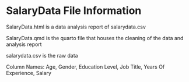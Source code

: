 # SalaryData File Information
SalaryData.html is a data analysis report of salarydata.csv

SalaryData.qmd is the quarto file that houses the cleaning of the data and analysis report

salarydata.csv is the raw data


Column Names:
Age,
Gender,
Education Level,
Job Title,
Years Of Experience,
Salary
